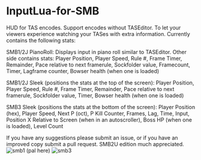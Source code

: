 # InputLua-for-SMB
HUD for TAS encodes. Support encodes without TASEditor.
To let your viewers experience watching your TASes with extra information.
Currently contains the following stats: 

SMB1/2J PianoRoll: Displays input in piano roll similar to TASEditor. Other side contains stats: Player Position, Player Speed, Rule #, Frame Timer, Remainder, Pace relative to next framerule, Sockfolder value, Framecount, Timer, Lagframe counter, Bowser health (when one is loaded)

SMB1/2J Sleek (positions the stats at the top of the screen): Player Position, Player Speed, Rule #, Frame Timer, Remainder, Pace relative to next framerule, Sockfolder value, Timer, Bowser health (when one is loaded)

SMB3 Sleek (positions the stats at the bottom of the screen): Player Position (hex), Player Speed, Next P (oct), P Kill Counter, Frames, Lag, Time, Input, Position X Relative to Screen (when in an autoscroller), Boss HP (when one is loaded), Level Count

If you have any suggestions please submit an issue, or if you have an improved copy submit a pull request.
SMB2U edition much appreciated.
![smb1 (pal here)](https://drive.google.com/file/d/1G3gWSZHa5NgWRn7oum2GNre-szhTGaYZ/view?usp=sharing)
![smb3](https://drive.google.com/file/d/1aBNldSkmaNYbPU6IPDyRTQ68xd0jXuEK/view?usp=sharing)

